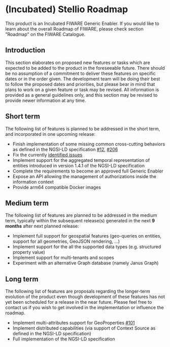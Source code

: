 # (Incubated) Stellio Roadmap

This product is an Incubated FIWARE Generic Enabler. If you would like to learn about the
overall Roadmap of FIWARE, please check section "Roadmap" on the FIWARE Catalogue.

## Introduction

This section elaborates on proposed new features or tasks which are expected to be added to the product in the
foreseeable future. There should be no assumption of a commitment to deliver these features on specific dates or in the
order given. The development team will be doing their best to follow the proposed dates and priorities, but please bear
in mind that plans to work on a given feature or task may be revised. All information is provided as a general
guidelines only, and this section may be revised to provide newer information at any time.

## Short term

The following list of features is planned to be addressed in the short term, and incorporated in one upcoming release:

- Finish implementation of some missing common cross-cutting behaviors as defined in the NGSI-LD specification [#12](https://github.com/stellio-hub/stellio-context-broker/issues/12), [#206](https://github.com/stellio-hub/stellio-context-broker/issues/206)
- Fix the currently [identified issues](https://github.com/stellio-hub/stellio-context-broker/issues?q=is%3Aissue+is%3Aopen+label%3Afix)
- Implement support for the aggregated temporal representation of entities introduced in version 1.4.1 of the NGSI-LD specification
- Complete the requirements to become an approved full Generic Enabler
- Expose an API allowing the management of authorizations inside the information context
- Provide arm64 compatible Docker images

## Medium term

The following list of features are planned to be addressed in the medium term, typically within the subsequent
release(s) generated in the next **9 months** after next planned release:

- Implement full support for geospatial features (geo-queries on entities, support for all geometries, GeoJSON rendering, ...)
- Implement support for the all the supported data types (e.g. structured property value)
- Implement support for multi-tenants and scopes
- Experiment with an alternative Graph database (namely Janus Graph)

## Long term

The following list of features are proposals regarding the longer-term evolution of the product even though development
of these features has not yet been scheduled for a release in the near future. Please feel free to contact us if you
wish to get involved in the implementation or influence the roadmap.

- Implement multi-attributes support for GeoProperties [#101](https://github.com/stellio-hub/stellio-context-broker/issues/101)
- Implement distributed capabilities (via support of Context Source as defined in the NGSI-LD specification)
- Full implementation of the NGSI-LD specification

